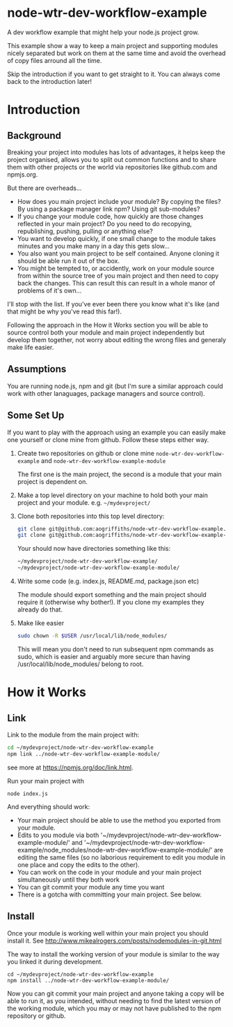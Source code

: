 node-wtr-dev-workflow-example
=============================

A dev workflow example that might help your node.js project grow.

This example show a way to keep a main project and supporting modules nicely separated
but work on them at the same time and avoid the overhead of copy files arround all the 
time.

Skip the introduction if you want to get straight to it. You can always come back to 
the introduction later!

Introduction
============

Background
----------

Breaking your project into modules has lots of advantages, it helps keep the project 
organised, allows you to split out common functions and to share them with other projects 
or the world via repositories like github.com and npmjs.org.

But there are overheads...

* How does you main project include your module? By copying the files? By using a package 
  manager link npm? Using git sub-modules?
* If you change your module code, how quickly are those changes reflected in your main 
  project? Do you need to do recopying, republishing, pushing, pulling or anything else?
* You want to develop quickly, if one small change to the module takes minutes and you make
  many in a day this gets slow...
* You also want you main project to be self contained. Anyone cloning it should be able
  run it out of the box.
* You might be tempted to, or accidently, work on your module source from within the source 
  tree of you main project and then need to copy back the changes. This can result this can
  result in a whole manor of problems of it's own...

I'll stop with the list. If you've ever been there you know what it's like (and that 
might be why you've read this far!).

Following the approach in the How it Works section you will be able to source control 
both your module and main project independently but develop them together, not worry about 
editing the wrong files and generaly make life easier.

Assumptions
-----------

You are running node.js, npm and git (but I'm sure a similar approach could work with other 
lanaguages, package managers and source control).


Some Set Up
-----------

If you want to play with the approach using an example you can easily make one
yourself or clone mine from github. Follow these steps either way.

1.  Create two repositories on github or clone mine `node-wtr-dev-workflow-example` and 
    `node-wtr-dev-workflow-example-module`

    The first one is the main project, the second is a module that your main 
    project is dependent on.

2.  Make a top level directory on your machine to hold both your main project and your 
    module. e.g. `~/mydevproject/`

3.  Clone both repositories into this top level directory:

    ```bash
    git clone git@github.com:aogriffiths/node-wtr-dev-workflow-example.git
    git clone git@github.com:aogriffiths/node-wtr-dev-workflow-example-module.git
    ```
   
    Your should now have directories something like this:

    ```bash 
    ~/mydevproject/node-wtr-dev-workflow-example/
    ~/mydevproject/node-wtr-dev-workflow-example-module/
    ```

4.  Write some code (e.g. index.js, README.md, package.json etc)

    The module should export something and the main project should require it 
    (otherwise why bother!). If you clone my examples they already do that.

5.  Make like easier 

    ```bash
    sudo chown -R $USER /usr/local/lib/node_modules/
    ```

    This will mean you don't need to run subsequent npm commands as sudo, which 
    is easier and arguably more secure than having /usr/local/lib/node_modules/ 
    belong to root.

How it Works
============

Link
----

Link to the module from the main project with:

```bash
cd ~/mydevproject/node-wtr-dev-workflow-example
npm link ../node-wtr-dev-workflow-example-module/
```
    
see more at https://npmjs.org/doc/link.html.

   
Run your main project with

    node index.js

And everything should work:

* Your main project should be able to use the method you exported from your module.
* Edits to you module via both '~/mydevproject/node-wtr-dev-workflow-example-module/'
and '~/mydevproject/node-wtr-dev-workflow-example/node_modules/node-wtr-dev-workflow-example-module/'
are editing the same files (so no laborious requirement to edit you module in one place and copy
the edits to the other).
* You can work on the code in your module and your main project simultaneously until they both work
* You can git commit your module any time you want
* There is a gotcha with committing your main project. See below.


Install
-------

Once your module is working well within your main project you should install it. See 
http://www.mikealrogers.com/posts/nodemodules-in-git.html

The way to install the working version of your module is similar to the way you linked it during 
development.

    cd ~/mydevproject/node-wtr-dev-workflow-example
    npm install ../node-wtr-dev-workflow-example-module/

Now you can git commit your main project and anyone taking a copy will be able to
run it, as you intended, without needing to find the latest version of the working module, which you
may or may not have published to the npm repository or github.

